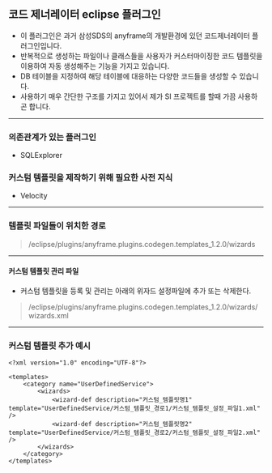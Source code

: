## 코드 제너레이터 eclipse 플러그인
* 이 플러그인은 과거 삼성SDS의 anyframe의 개발환경에 있던 코드제너레이터 플러그인입니다.
* 반복적으로 생성하는 파일이나 클래스들을 사용자가 커스터마이징한 코드 템플릿을 이용하여 자동 생성해주는 기능을 가지고 있습니다.
* DB 테이블을 지정하여 해당 테이블에 대응하는 다양한 코드들을 생성할 수 있습니다.
* 사용하기 매우 간단한 구조를 가지고 있어서 제가 SI 프로젝트를 할때 가끔 사용하곤 합니다.
---
### 의존관계가 있는 플러그인
- SQLExplorer

### 커스텀 템플릿을 제작하기 위해 필요한 사전 지식
- Velocity
---

### 템플릿 파일들이 위치한 경로 
> /eclipse/plugins/anyframe.plugins.codegen.templates_1.2.0/wizards
---
#### 커스텀 템플릿 관리 파일
* 커스텀 템플릿을 등록 및 관리는 아래의 위자드 설정파일에 추가 또는 삭제한다.

> /eclipse/plugins/anyframe.plugins.codegen.templates_1.2.0/wizards/wizards.xml

---
### 커스텀 템플릿 추가 예시
```
<?xml version="1.0" encoding="UTF-8"?>

<templates>
	<category name="UserDefinedService">
		<wizards>
			<wizard-def description="커스텀_템플릿명1" template="UserDefinedService/커스텀_템플릿_경로1/커스텀_템플릿_설정_파일1.xml" />
			<wizard-def description="커스텀_템플릿명2" template="UserDefinedService/커스텀_템플릿_경로2/커스텀_템플릿_설정_파일2.xml" />
		</wizards>
	</category>
</templates>
```
